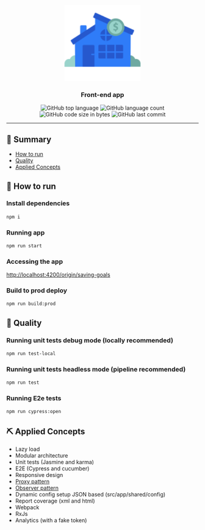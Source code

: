 <p align="center">
  <a href="" rel="noopener">
 <img width=200px height=200px src="./src/assets/images/home.svg" alt="Home"></a>
</p>

<h3 align="center">Front-end app</h3>

<div align="center">


  <img alt="GitHub top language" src="https://img.shields.io/github/languages/top/betinhooow/app-assignment">

  <img alt="GitHub language count" src="https://img.shields.io/github/languages/count/betinhooow/app-assignment">

  <img alt="GitHub code size in bytes" src="https://img.shields.io/github/languages/code-size/betinhooow/app-assignment">

  <img alt="GitHub last commit" src="https://img.shields.io/github/last-commit/betinhooow/app-assignment">

</div>

---


## 📝 Summary

- [How to run](#run)
- [Quality](#quality)
- [Applied Concepts](#concepts)

## 🚀 How to run<a name = "run"></a>

### Install dependencies
```sh
npm i
```
### Running app
```sh
npm run start
```
### Accessing the app
[http://localhost:4200/origin/saving-goals](http://localhost:4200/origin/saving-goals)

### Build to prod deploy
```sh
npm run build:prod
```

## 🔧 Quality <a name = "quality"></a>

### Running unit tests debug mode (locally recommended)
```sh
npm run test-local
```
### Running unit tests headless mode (pipeline recommended)
```sh
npm run test
```
### Running E2e tests
```sh
npm run cypress:open
```


## ⛏️ Applied Concepts <a name = "concepts"></a>

- Lazy load
- Modular architecture
- Unit tests (Jasmine and karma)
- E2E (Cypress and cucumber)
- Responsive design
- [Proxy pattern](https://refactoring.guru/pt-br/design-patterns/proxy)
- [Observer pattern](https://refactoring.guru/pt-br/design-patterns/observer)
- Dynamic config setup JSON based (src/app/shared/config)
- Report coverage (xml and html)
- Webpack
- RxJs
- Analytics (with a fake token)
